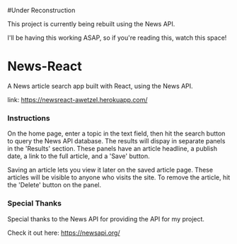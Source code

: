 #Under Reconstruction

This project is currently being rebuilt using the News API.

I'll be having this working ASAP, so if you're reading this, watch this space!

# News-React
A News article search app built with React, using the News API.

link: https://newsreact-awetzel.herokuapp.com/

### Instructions

On the home page, enter a topic in the text field, then hit the search button to query the News API database. The results will dispay in separate panels in the 'Results' section. These panels have an article headline, a publish date, a link to the full article, and a 'Save' button.

Saving an article lets you view it later on the saved article page. These articles will be visible to anyone who visits the site. To remove the article, hit the 'Delete' button on the panel.

### Special Thanks

Special thanks to the News API for providing the API for my project.

Check it out here: https://newsapi.org/
